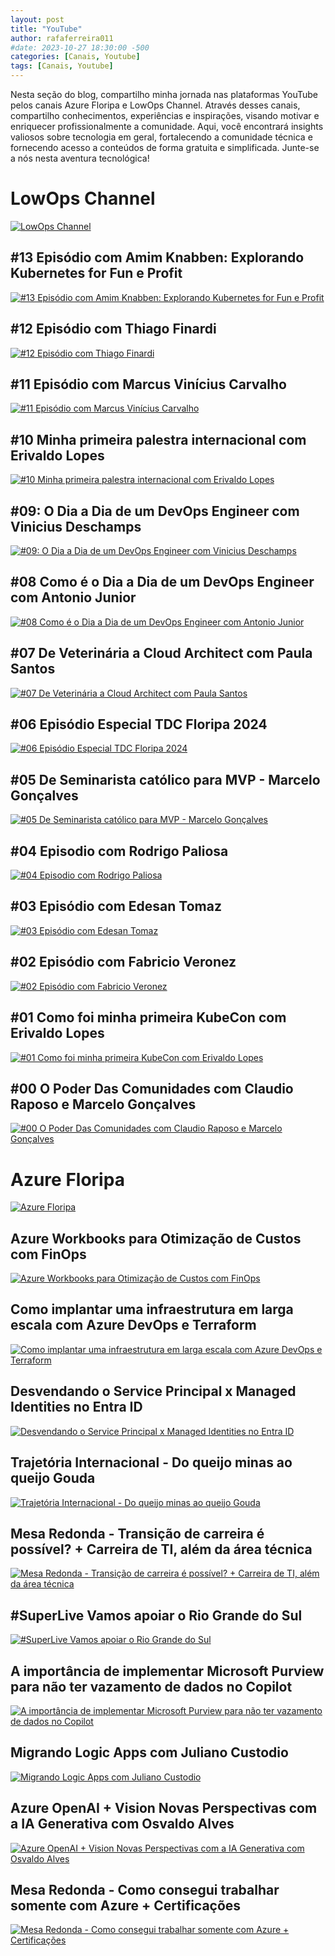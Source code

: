 ```yaml
---
layout: post
title: "YouTube"
author: rafaferreira011
#date: 2023-10-27 18:30:00 -500
categories: [Canais, Youtube]
tags: [Canais, Youtube]
---
```


Nesta seção do blog, compartilho minha jornada nas plataformas YouTube pelos canais Azure Floripa e LowOps Channel. Através desses canais, compartilho conhecimentos, experiências e inspirações, visando motivar e enriquecer profissionalmente a comunidade. Aqui, você encontrará insights valiosos sobre tecnologia em geral, fortalecendo a comunidade técnica e fornecendo acesso a conteúdos de forma gratuita e simplificada. Junte-se a nós nesta aventura tecnológica!

# LowOps Channel

[![LowOps Channel](https://stoblobcertificados011.blob.core.windows.net/imagens-blog/posts/Youtube-Banner.png)](https://www.youtube.com/@LowOps-Channel)

## #13 Episódio com Amim Knabben: Explorando Kubernetes for Fun e Profit
[![#13 Episódio com Amim Knabben: Explorando Kubernetes for Fun e Profit](https://img.youtube.com/vi/QyoOu_qJ6tk/0.jpg)](https://www.youtube.com/watch?v=QyoOu_qJ6tk)

## #12 Episódio com Thiago Finardi
[![#12 Episódio com Thiago Finardi](https://img.youtube.com/vi/hjhgpji-xCY/0.jpg)](https://www.youtube.com/watch?v=hjhgpji-xCY)

## #11 Episódio com Marcus Vinícius Carvalho
[![#11 Episódio com Marcus Vinícius Carvalho](https://img.youtube.com/vi/uOwwddYlNNs/0.jpg)](https://www.youtube.com/watch?v=uOwwddYlNNs)

## #10 Minha primeira palestra internacional com Erivaldo Lopes
[![#10 Minha primeira palestra internacional com Erivaldo Lopes](https://img.youtube.com/vi/VBROcsFCYA8/0.jpg)](https://www.youtube.com/watch?v=VBROcsFCYA8)

## #09: O Dia a Dia de um DevOps Engineer com Vinicius Deschamps
[![#09: O Dia a Dia de um DevOps Engineer com Vinicius Deschamps](https://img.youtube.com/vi/ALnp2iRD8As/0.jpg)](https://www.youtube.com/watch?v=ALnp2iRD8As)

## #08 Como é o Dia a Dia de um DevOps Engineer com Antonio Junior
[![#08 Como é o Dia a Dia de um DevOps Engineer com Antonio Junior](https://img.youtube.com/vi/BsPjLdv_BFY/0.jpg)](https://www.youtube.com/watch?v=BsPjLdv_BFY)

## #07 De Veterinária a Cloud Architect com Paula Santos
[![#07 De Veterinária a Cloud Architect com Paula Santos](https://img.youtube.com/vi/7wMKP9VS3E4/0.jpg)](https://www.youtube.com/watch?v=7wMKP9VS3E4)

## #06 Episódio Especial TDC Floripa 2024
[![#06 Episódio Especial TDC Floripa 2024](https://img.youtube.com/vi/VtKMTnQ2P_o/0.jpg)](https://www.youtube.com/watch?v=VtKMTnQ2P_o&t)

## #05 De Seminarista católico para MVP - Marcelo Gonçalves
[![#05 De Seminarista católico para MVP - Marcelo Gonçalves](https://img.youtube.com/vi/EwQxFjh6f4o/0.jpg)](https://www.youtube.com/watch?v=EwQxFjh6f4o)

## #04 Episodio com Rodrigo Paliosa
[![#04 Episodio com Rodrigo Paliosa](https://img.youtube.com/vi/FyhURlTbyyU/0.jpg)](https://www.youtube.com/watch?v=FyhURlTbyyU&t=10s)

## #03 Episódio com Edesan Tomaz
[![#03 Episódio com Edesan Tomaz](https://img.youtube.com/vi/CZTCLSgeRw4/0.jpg)](https://www.youtube.com/watch?v=CZTCLSgeRw4)

## #02 Episódio com Fabricio Veronez
[![#02 Episódio com Fabricio Veronez](https://img.youtube.com/vi/F-dfaVg5Ix8/0.jpg)](https://www.youtube.com/watch?v=F-dfaVg5Ix8)

## #01 Como foi minha primeira KubeCon com Erivaldo Lopes
[![#01 Como foi minha primeira KubeCon com Erivaldo Lopes](https://img.youtube.com/vi/snISTHSQvVc/0.jpg)](https://youtube.com/live/snISTHSQvVc)

## #00 O Poder Das Comunidades com Claudio Raposo e Marcelo Gonçalves
[![#00 O Poder Das Comunidades com Claudio Raposo e Marcelo Gonçalves](https://img.youtube.com/vi/nlEQ_UMyKew/0.jpg)](https://www.youtube.com/watch?v=nlEQ_UMyKew)

# Azure Floripa

[![Azure Floripa](https://stoblobcertificados011.blob.core.windows.net/imagens-blog/posts/azurefloripa.png)](https://www.youtube.com/@AzureFloripa)

## Azure Workbooks para Otimização de Custos com FinOps
[![Azure Workbooks para Otimização de Custos com FinOps](https://img.youtube.com/vi/TWGizKIBOXc/0.jpg)](https://www.youtube.com/watch?v=TWGizKIBOXc)

## Como implantar uma infraestrutura em larga escala com Azure DevOps e Terraform
[![Como implantar uma infraestrutura em larga escala com Azure DevOps e Terraform](https://img.youtube.com/vi/Pb-rL-Mz-sI/0.jpg)](https://www.youtube.com/watch?v=Pb-rL-Mz-sI)

## Desvendando o Service Principal x Managed Identities no Entra ID
[![Desvendando o Service Principal x Managed Identities no Entra ID](https://img.youtube.com/vi/lxxyxDwvsDU/0.jpg)](https://www.youtube.com/watch?v=lxxyxDwvsDU)

## Trajetória Internacional - Do queijo minas ao queijo Gouda
[![Trajetória Internacional - Do queijo minas ao queijo Gouda](https://img.youtube.com/vi/Ne-76V9XvxA/0.jpg)](https://www.youtube.com/watch?v=Ne-76V9XvxA)

## Mesa Redonda - Transição de carreira é possível? + Carreira de TI, além da área técnica
[![Mesa Redonda - Transição de carreira é possível? + Carreira de TI, além da área técnica](https://img.youtube.com/vi/6drxvyPhmMc/0.jpg)](https://www.youtube.com/watch?v=6drxvyPhmMc)

## #SuperLive Vamos apoiar o Rio Grande do Sul
[![#SuperLive Vamos apoiar o Rio Grande do Sul](https://img.youtube.com/vi/F-cLo4f3Hew/0.jpg)](https://www.youtube.com/watch?v=F-cLo4f3Hew&ab_channel=AzureFloripa)

## A importância de implementar Microsoft Purview para não ter vazamento de dados no Copilot
[![A importância de implementar Microsoft Purview para não ter vazamento de dados no Copilot](https://img.youtube.com/vi/X3EV4zdh8BA/0.jpg)](https://www.youtube.com/watch?v=X3EV4zdh8BA)

## Migrando Logic Apps com Juliano Custodio
[![Migrando Logic Apps com Juliano Custodio](https://img.youtube.com/vi/UhZ6abo-kYk/0.jpg)](https://www.youtube.com/watch?v=UhZ6abo-kYk)

## Azure OpenAI + Vision Novas Perspectivas com a IA Generativa com Osvaldo Alves
[![Azure OpenAI + Vision Novas Perspectivas com a IA Generativa com Osvaldo Alves](https://img.youtube.com/vi/9QXbtDhygz8/0.jpg)](https://www.youtube.com/watch?v=9QXbtDhygz8&t)

## Mesa Redonda - Como consegui trabalhar somente com Azure + Certificações
[![Mesa Redonda - Como consegui trabalhar somente com Azure + Certificações](https://img.youtube.com/vi/SEz3UgW3dMM/0.jpg)](https://www.youtube.com/watch?v=SEz3UgW3dMM&t)